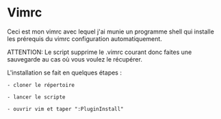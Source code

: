 # Vimrc

Ceci est mon vimrc avec lequel j'ai munie un programme shell qui installe les prérequis du vimrc configuration automatiquement.

ATTENTION: Le script supprime le .vimrc courant donc faites une sauvegarde au cas où vous voulez le récupérer.

L'installation se fait en quelques étapes :

    - cloner le répertoire

    - lancer le scripte

    - ouvrir vim et taper ":PluginInstall"
